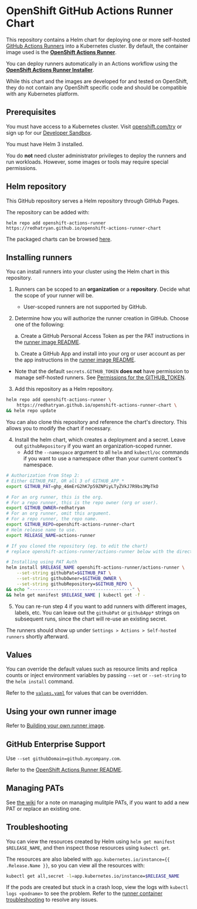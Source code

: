 # OpenShift GitHub Actions Runner Chart 

This repository contains a Helm chart for deploying one or more self-hosted <!-- markdown-link-check-disable --> [GitHub Actions Runners]((https://docs.github.com/en/actions/hosting-your-own-runners/about-self-hosted-runners)) <!-- markdown-link-check-enable -->
into a Kubernetes cluster. By default, the container image used is the [**OpenShift Actions Runner**](https://github.com/redhatryan/openshift-actions-runners).

You can deploy runners automatically in an Actions workflow using the [**OpenShift Actions Runner Installer**](https://github.com/redhatryan/openshift-actions-runner-installer).

While this chart and the images are developed for and tested on OpenShift, they do not contain any OpenShift specific code and should be compatible with any Kubernetes platform.

## Prerequisites
You must have access to a Kubernetes cluster. Visit [openshift.com/try](https://www.openshift.com/try) or sign up for our [Developer Sandbox](https://developers.redhat.com/developer-sandbox).

You must have Helm 3 installed.

You do **not** need cluster administrator privileges to deploy the runners and run workloads. However, some images or tools may require special permissions.

## Helm repository
This GitHub repository serves a Helm repository through GitHub Pages.

The repository can be added with:
```
helm repo add openshift-actions-runner https://redhatryan.github.io/openshift-actions-runner-chart
```

The packaged charts can be browsed [here](https://github.com/redhatryan/openshift-actions-runner-chart/tree/release-chart/packages).

## Installing runners

You can install runners into your cluster using the Helm chart in this repository.

1. Runners can be scoped to an **organization** or a **repository**. Decide what the scope of your runner will be.
    - User-scoped runners are not supported by GitHub.
2. Determine how you will authorize the runner creation in GitHub. Choose one of the following:

    a. Create a GitHub Personal Access Token as per the PAT instructions in the [runner image README](https://github.com/redhat-actions/openshift-actions-runner#pat-guidelines).

    b. Create a GitHub App and install into your org or user account as per the app instructions in the [runner image README](https://github.com/redhat-actions/openshift-actions-runners/blob/main/docs/github-app-authentication.md).

- Note that the default `secrets.GITHUB_TOKEN` **does not** have permission to manage self-hosted runners. See [Permissions for the GITHUB_TOKEN](https://docs.github.com/en/actions/reference/authentication-in-a-workflow#permissions-for-the-github_token).

3. Add this repository as a Helm repository.
```bash
helm repo add openshift-actions-runner \
    https://redhatryan.github.io/openshift-actions-runner-chart \
&& helm repo update
```
You can also clone this repository and reference the chart's directory. This allows you to modify the chart if necessary.

4. Install the helm chart, which creates a deployment and a secret. Leave out `githubRepository` if you want an organization-scoped runner.
    - Add the `--namespace` argument to all `helm` and `kubectl/oc` commands if you want to use a namespace other than your current context's namespace.

```bash
# Authorization from Step 2:
# Either GITHUB_PAT, OR all 3 of GITHUB_APP_*
export GITHUB_PAT=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

# For an org runner, this is the org.
# For a repo runner, this is the repo owner (org or user).
export GITHUB_OWNER=redhatryan
# For an org runner, omit this argument.
# For a repo runner, the repo name.
export GITHUB_REPO=openshift-actions-runner-chart
# Helm release name to use.
export RELEASE_NAME=actions-runner

# If you cloned the repository (eg. to edit the chart)
# replace openshift-actions-runner/actions-runner below with the directory containing Chart.yaml.

# Installing using PAT Auth
helm install $RELEASE_NAME openshift-actions-runner/actions-runner \
    --set-string githubPat=$GITHUB_PAT \
    --set-string githubOwner=$GITHUB_OWNER \
    --set-string githubRepository=$GITHUB_REPO \
&& echo "---------------------------------------" \
&& helm get manifest $RELEASE_NAME | kubectl get -f -
```
5. You can re-run step 4 if you want to add runners with different images, labels, etc. You can leave out the `githubPat` or `githubApp*` strings on subsequent runs, since the chart will re-use an existing secret.


The runners should show up under `Settings > Actions > Self-hosted runners` shortly afterward.

## Values

You can override the default values such as resource limits and replica counts or inject environment variables by passing `--set` or `--set-string` to the `helm install` command.

Refer to the [`values.yaml`](./values.yaml) for values that can be overridden.

## Using your own runner image
Refer to [Building your own runner image](https://github.com/redhat-actions/openshift-actions-runner/tree/main/base#own-image).

## GitHub Enterprise Support
Use `--set githubDomain=github.mycompany.com`.

Refer to the [OpenShift Actions Runner README](https://github.com/redhat-actions/openshift-actions-runner#enterprise-support).

## Managing PATs
See [the wiki](https://github.com/redhat-actions/openshift-actions-runner-chart/wiki/Managing-PATs) for a note on managing mulitple PATs, if you want to add a new PAT or replace an existing one.

## Troubleshooting
You can view the resources created by Helm using `helm get manifest $RELEASE_NAME`, and then inspect those resources using `kubectl get`.

The resources are also labeled with `app.kubernetes.io/instance={{ .Release.Name }}`, so you can view all the resources with:

```sh
kubectl get all,secret -l=app.kubernetes.io/instance=$RELEASE_NAME
```

If the pods are created but stuck in a crash loop, view the logs with `kubectl logs <podname>` to see the problem. Refer to the [runner container troubleshooting](https://github.com/redhat-actions/openshift-actions-runner#troubleshooting) to resolve any issues.
